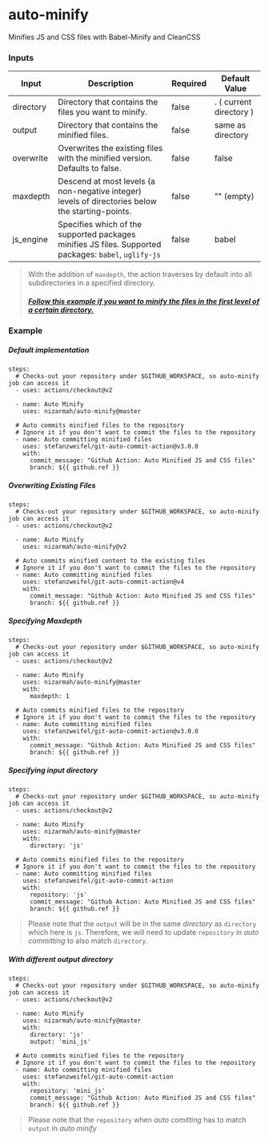 # auto-minify
Minifies JS and CSS files with Babel-Minify and CleanCSS


### Inputs

| Input | Description | Required | Default Value |
| -- | -- | -- | -- |
| directory | Directory that contains the files you want to minify. | false | . ( current directory ) |
| output | Directory that contains the minified files. | false | same as directory |
| overwrite | Overwrites the existing files with the minified version. Defaults to false. | false | false |
| maxdepth | Descend at most levels (a non-negative integer) levels of directories below the starting-points. | false | "" (empty) |
| js_engine | Specifies which of the supported packages minifies JS files. Supported packages: `babel`, `uglify-js` | false | babel |

> With the addition of `maxdepth`, the action traverses by default into all subdirectories in a specified directory.
>
> ##### [Follow this example if you want to minify the files in the first level of a certain directory.](#specifying-maxdepth)

### Example

##### Default implementation

```
steps:
  # Checks-out your repository under $GITHUB_WORKSPACE, so auto-minify job can access it
  - uses: actions/checkout@v2

  - name: Auto Minify
    uses: nizarmah/auto-minify@master

  # Auto commits minified files to the repository
  # Ignore it if you don't want to commit the files to the repository 
  - name: Auto committing minified files
    uses: stefanzweifel/git-auto-commit-action@v3.0.0
    with:
      commit_message: "Github Action: Auto Minified JS and CSS files"
      branch: ${{ github.ref }}
```

##### Overwriting Existing Files

```
steps:
  # Checks-out your repository under $GITHUB_WORKSPACE, so auto-minify job can access it
  - uses: actions/checkout@v2

  - name: Auto Minify
    uses: nizarmah/auto-minify@v2

  # Auto commits minified content to the existing files
  # Ignore it if you don't want to commit the files to the repository 
  - name: Auto committing minified files
    uses: stefanzweifel/git-auto-commit-action@v4
    with:
      commit_message: "Github Action: Auto Minified JS and CSS files"
      branch: ${{ github.ref }}
```

##### Specifying Maxdepth

```
steps:
  # Checks-out your repository under $GITHUB_WORKSPACE, so auto-minify job can access it
  - uses: actions/checkout@v2

  - name: Auto Minify
    uses: nizarmah/auto-minify@master
    with:
      maxdepth: 1

  # Auto commits minified files to the repository
  # Ignore it if you don't want to commit the files to the repository 
  - name: Auto committing minified files
    uses: stefanzweifel/git-auto-commit-action@v3.0.0
    with:
      commit_message: "Github Action: Auto Minified JS and CSS files"
      branch: ${{ github.ref }}
```

##### Specifying input directory

```
steps:
  # Checks-out your repository under $GITHUB_WORKSPACE, so auto-minify job can access it
  - uses: actions/checkout@v2

  - name: Auto Minify
    uses: nizarmah/auto-minify@master
    with:
      directory: 'js'

  # Auto commits minified files to the repository
  # Ignore it if you don't want to commit the files to the repository 
  - name: Auto committing minified files
    uses: stefanzweifel/git-auto-commit-action
    with:
      repository: 'js'
      commit_message: "Github Action: Auto Minified JS and CSS files"
      branch: ${{ github.ref }}
```

> Please note that the `output` will be in the same _directory_ as `directory` which here is `js`. Therefore, we will need to update `repository` in _auto committing_ to also match `directory`.

##### With different output directory

```
steps:
  # Checks-out your repository under $GITHUB_WORKSPACE, so auto-minify job can access it
  - uses: actions/checkout@v2

  - name: Auto Minify
    uses: nizarmah/auto-minify@master
    with:
      directory: 'js'
      output: 'mini_js'

  # Auto commits minified files to the repository
  # Ignore it if you don't want to commit the files to the repository 
  - name: Auto committing minified files
    uses: stefanzweifel/git-auto-commit-action
    with:
      repository: 'mini_js'
      commit_message: "Github Action: Auto Minified JS and CSS files"
      branch: ${{ github.ref }}
```

> Please note that the `repository` when _auto comitting_ has to match `output` in _auto minify_
